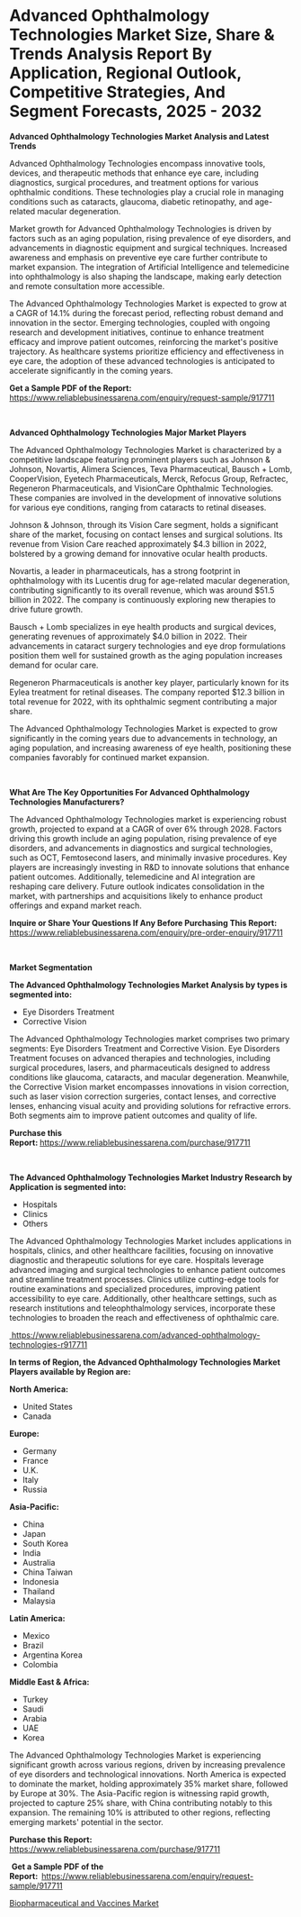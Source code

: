 <p><h1>Advanced Ophthalmology Technologies Market Size, Share & Trends Analysis Report By Application, Regional Outlook, Competitive Strategies, And Segment Forecasts, 2025 - 2032</h1></p><p><strong>Advanced Ophthalmology Technologies Market Analysis and Latest Trends</strong></p>
<p><p>Advanced Ophthalmology Technologies encompass innovative tools, devices, and therapeutic methods that enhance eye care, including diagnostics, surgical procedures, and treatment options for various ophthalmic conditions. These technologies play a crucial role in managing conditions such as cataracts, glaucoma, diabetic retinopathy, and age-related macular degeneration.</p><p>Market growth for Advanced Ophthalmology Technologies is driven by factors such as an aging population, rising prevalence of eye disorders, and advancements in diagnostic equipment and surgical techniques. Increased awareness and emphasis on preventive eye care further contribute to market expansion. The integration of Artificial Intelligence and telemedicine into ophthalmology is also shaping the landscape, making early detection and remote consultation more accessible.</p><p>The Advanced Ophthalmology Technologies Market is expected to grow at a CAGR of 14.1% during the forecast period, reflecting robust demand and innovation in the sector. Emerging technologies, coupled with ongoing research and development initiatives, continue to enhance treatment efficacy and improve patient outcomes, reinforcing the market's positive trajectory. As healthcare systems prioritize efficiency and effectiveness in eye care, the adoption of these advanced technologies is anticipated to accelerate significantly in the coming years.</p></p>
<p><strong>Get a Sample PDF of the Report:&nbsp;</strong> <a href="https://www.reliablebusinessarena.com/enquiry/request-sample/917711?utm_campaign=2476&utm_medium=2&utm_source=Github&utm_content=ia&utm_term=07032025&utm_id=advanced-ophthalmology-technologies">https://www.reliablebusinessarena.com/enquiry/request-sample/917711</a></p>
<p>&nbsp;</p>
<p><strong>Advanced Ophthalmology Technologies Major Market Players</strong></p>
<p><p>The Advanced Ophthalmology Technologies Market is characterized by a competitive landscape featuring prominent players such as Johnson & Johnson, Novartis, Alimera Sciences, Teva Pharmaceutical, Bausch + Lomb, CooperVision, Eyetech Pharmaceuticals, Merck, Refocus Group, Refractec, Regeneron Pharmaceuticals, and VisionCare Ophthalmic Technologies. These companies are involved in the development of innovative solutions for various eye conditions, ranging from cataracts to retinal diseases.</p><p>Johnson & Johnson, through its Vision Care segment, holds a significant share of the market, focusing on contact lenses and surgical solutions. Its revenue from Vision Care reached approximately $4.3 billion in 2022, bolstered by a growing demand for innovative ocular health products.</p><p>Novartis, a leader in pharmaceuticals, has a strong footprint in ophthalmology with its Lucentis drug for age-related macular degeneration, contributing significantly to its overall revenue, which was around $51.5 billion in 2022. The company is continuously exploring new therapies to drive future growth.</p><p>Bausch + Lomb specializes in eye health products and surgical devices, generating revenues of approximately $4.0 billion in 2022. Their advancements in cataract surgery technologies and eye drop formulations position them well for sustained growth as the aging population increases demand for ocular care.</p><p>Regeneron Pharmaceuticals is another key player, particularly known for its Eylea treatment for retinal diseases. The company reported $12.3 billion in total revenue for 2022, with its ophthalmic segment contributing a major share.</p><p>The Advanced Ophthalmology Technologies Market is expected to grow significantly in the coming years due to advancements in technology, an aging population, and increasing awareness of eye health, positioning these companies favorably for continued market expansion.</p></p>
<p>&nbsp;</p>
<p><strong>What Are The Key Opportunities For Advanced Ophthalmology Technologies Manufacturers?</strong></p>
<p><p>The Advanced Ophthalmology Technologies market is experiencing robust growth, projected to expand at a CAGR of over 6% through 2028. Factors driving this growth include an aging population, rising prevalence of eye disorders, and advancements in diagnostics and surgical technologies, such as OCT, Femtosecond lasers, and minimally invasive procedures. Key players are increasingly investing in R&D to innovate solutions that enhance patient outcomes. Additionally, telemedicine and AI integration are reshaping care delivery. Future outlook indicates consolidation in the market, with partnerships and acquisitions likely to enhance product offerings and expand market reach.</p></p>
<p><strong>Inquire or Share Your Questions If Any Before Purchasing This Report:</strong> <a href="https://www.reliablebusinessarena.com/enquiry/pre-order-enquiry/917711?utm_campaign=2476&utm_medium=2&utm_source=Github&utm_content=ia&utm_term=07032025&utm_id=advanced-ophthalmology-technologies">https://www.reliablebusinessarena.com/enquiry/pre-order-enquiry/917711</a></p>
<p>&nbsp;</p>
<p><strong>Market Segmentation</strong></p>
<p><strong>The Advanced Ophthalmology Technologies Market Analysis by types is segmented into:</strong></p>
<p><ul><li>Eye Disorders Treatment</li><li>Corrective Vision</li></ul></p>
<p><p>The Advanced Ophthalmology Technologies market comprises two primary segments: Eye Disorders Treatment and Corrective Vision. Eye Disorders Treatment focuses on advanced therapies and technologies, including surgical procedures, lasers, and pharmaceuticals designed to address conditions like glaucoma, cataracts, and macular degeneration. Meanwhile, the Corrective Vision market encompasses innovations in vision correction, such as laser vision correction surgeries, contact lenses, and corrective lenses, enhancing visual acuity and providing solutions for refractive errors. Both segments aim to improve patient outcomes and quality of life.</p></p>
<p><strong>Purchase this Report:&nbsp;</strong><a href="https://www.reliablebusinessarena.com/purchase/917711?utm_campaign=2476&utm_medium=2&utm_source=Github&utm_content=ia&utm_term=07032025&utm_id=advanced-ophthalmology-technologies">https://www.reliablebusinessarena.com/purchase/917711</a></p>
<p>&nbsp;</p>
<p><strong>The Advanced Ophthalmology Technologies Market Industry Research by Application is segmented into:</strong></p>
<p><ul><li>Hospitals</li><li>Clinics</li><li>Others</li></ul></p>
<p><p>The Advanced Ophthalmology Technologies Market includes applications in hospitals, clinics, and other healthcare facilities, focusing on innovative diagnostic and therapeutic solutions for eye care. Hospitals leverage advanced imaging and surgical technologies to enhance patient outcomes and streamline treatment processes. Clinics utilize cutting-edge tools for routine examinations and specialized procedures, improving patient accessibility to eye care. Additionally, other healthcare settings, such as research institutions and teleophthalmology services, incorporate these technologies to broaden the reach and effectiveness of ophthalmic care.</p></p>
<p><a href="https://www.reliablebusinessarena.com/advanced-ophthalmology-technologies-r917711?utm_campaign=2476&utm_medium=2&utm_source=Github&utm_content=ia&utm_term=07032025&utm_id=advanced-ophthalmology-technologies">&nbsp;https://www.reliablebusinessarena.com/advanced-ophthalmology-technologies-r917711</a></p>
<p><strong>In terms of Region, the Advanced Ophthalmology Technologies Market Players available by Region are:</strong></p>
<p>
    <p> <strong> North America: </strong>
        <ul>
            <li>United States</li>
            <li>Canada</li>
        </ul>
        </p> 
    <p> <strong> Europe: </strong>
        <ul>
            <li>Germany</li>
            <li>France</li>
            <li>U.K.</li>
            <li>Italy</li>
            <li>Russia</li>
        </ul>
        </p> 
    <p> <strong> Asia-Pacific: </strong>
        <ul>
            <li>China</li>
            <li>Japan</li>
            <li>South Korea</li>
            <li>India</li>
            <li>Australia</li>
            <li>China Taiwan</li>
            <li>Indonesia</li>
            <li>Thailand</li>
            <li>Malaysia</li>
        </ul>
        </p> 
    <p> <strong> Latin America: </strong>
        <ul>
            <li>Mexico</li>
            <li>Brazil</li>
            <li>Argentina Korea</li>
            <li>Colombia</li>
        </ul>
        </p> 
    <p> <strong> Middle East & Africa: </strong>
        <ul>
            <li>Turkey</li>
            <li>Saudi</li>
            <li>Arabia</li>
            <li>UAE</li>
            <li>Korea</li>
        </ul>
    </p>
    </p>
<p><p>The Advanced Ophthalmology Technologies Market is experiencing significant growth across various regions, driven by increasing prevalence of eye disorders and technological innovations. North America is expected to dominate the market, holding approximately 35% market share, followed by Europe at 30%. The Asia-Pacific region is witnessing rapid growth, projected to capture 25% share, with China contributing notably to this expansion. The remaining 10% is attributed to other regions, reflecting emerging markets' potential in the sector.</p></p>
<p><strong>Purchase this Report: </strong><a href="https://www.reliablebusinessarena.com/purchase/917711?utm_campaign=2476&utm_medium=2&utm_source=Github&utm_content=ia&utm_term=07032025&utm_id=advanced-ophthalmology-technologies">https://www.reliablebusinessarena.com/purchase/917711</a></p>
<p>&nbsp;<strong>Get a Sample PDF of the Report:&nbsp;&nbsp;</strong><a href="https://www.reliablebusinessarena.com/enquiry/request-sample/917711?utm_campaign=2476&utm_medium=2&utm_source=Github&utm_content=ia&utm_term=07032025&utm_id=advanced-ophthalmology-technologies">https://www.reliablebusinessarena.com/enquiry/request-sample/917711</a></p>
<p><strong></strong></p>
<p><p><a href="https://github.com/gerdabatiskzv9/Market-Research-Report-List-1/blob/main/biopharmaceutical-and-vaccines-market.md?utm_campaign=2476&utm_medium=2&utm_source=Github&utm_content=ia&utm_term=07032025&utm_id=advanced-ophthalmology-technologies">Biopharmaceutical and Vaccines Market</a></p></p>